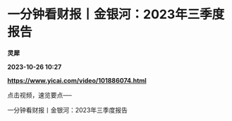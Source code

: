 # 一分钟看财报丨金银河：2023年三季度报告
**灵犀**

**2023-10-26 10:27**

**https://www.yicai.com/video/101886074.html**

点击视频，速览要点──

一分钟看财报丨金银河：2023年三季度报告